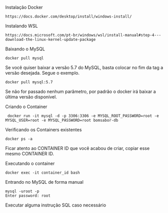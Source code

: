 Instalação Docker


```
https://docs.docker.com/desktop/install/windows-install/
```

Instalando WSL


```
https://docs.microsoft.com/pt-br/windows/wsl/install-manual#step-4---download-the-linux-kernel-update-package
```

Baixando o MySQL

```
docker pull mysql
```

Se você quiser baixar a versão 5.7 do MySQL, basta colocar no fim da tag a versão desejada. Segue o exemplo.

```
docker pull mysql:5.7
```

Se não for passado nenhum parâmetro, por padrão o docker irá baixar a última versão disponível.


Criando o Container


```
 docker run -it mysql -d -p 3306:3306 -e MYSQL_ROOT_PASSWORD=root -e MYSQL_USER=root -e MYSQL_PASSWORD=root bomsabor-db
```

Verificando os Containers existentes

```
docker ps -a
```

Ficar atento ao CONTAINER ID que você acabou de criar, copiar esse mesmo CONTAINER ID.

Executando o container

```
docker exec -it container_id bash
```

Entrando no MySQL de forma manual

```
mysql -uroot -p
Enter password: root
```

Executar alguma instrução SQL caso necessário
